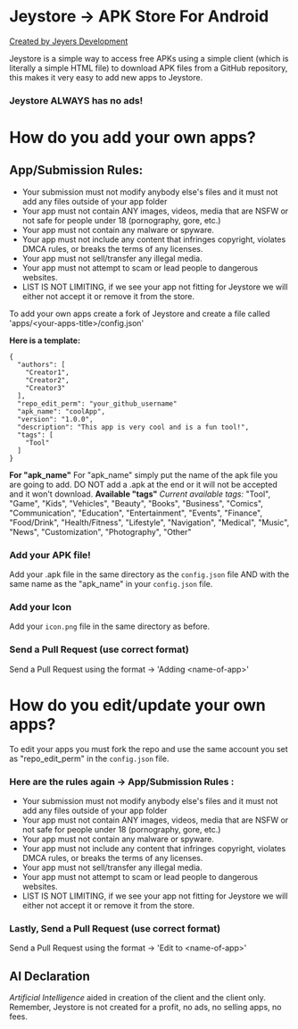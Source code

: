 # Jeystore -> APK Store For Android
[Created by Jeyers Development](https://jd.pnc3.net)

Jeystore is a simple way to access free APKs using a simple client (which is literally a simple HTML file) to download APK files from a GitHub repository, this makes it very easy to add new apps to Jeystore. 
### Jeystore ALWAYS has no ads!

# How do you add your own apps?
## App/Submission Rules:

- Your submission must not modify anybody else's files and it must not add any files outside of your app folder
 - Your app must not contain ANY images, videos, media that are NSFW or not safe for people under 18 (pornography, gore, etc.)
 - Your app must not contain any malware or spyware.
 - Your app must not include any content that infringes copyright, violates DMCA rules, or breaks the terms of any licenses.
 - Your app must not sell/transfer any illegal media.
 - Your app must not attempt to scam or lead people to dangerous websites.
 - LIST IS NOT LIMITING, if we see your app not fitting for Jeystore we will either not accept it or remove it from the store.

To add your own apps create a fork of Jeystore and create a file called 'apps/\<your-apps-title\>/config.json'

**Here is a template:**

    {
      "authors": [
        "Creator1",
        "Creator2",
        "Creator3"
      ],
      "repo_edit_perm": "your_github_username"
      "apk_name": "coolApp",
      "version": "1.0.0",
      "description": "This app is very cool and is a fun tool!",
      "tags": [
        "Tool"
      ]
    }

 **For "apk_name"**
For "apk_name" simply put the name of the apk file you are going to add.
DO NOT add a .apk at the end or it will not be accepted and it won't download.
**Available "tags"**
*Current available tags:*
"Tool", "Game", "Kids", "Vehicles", "Beauty", "Books", "Business", "Comics",
  "Communication", "Education", "Entertainment", "Events", "Finance", "Food/Drink", "Health/Fitness",
  "Lifestyle", "Navigation", "Medical", "Music", "News", "Customization", "Photography", "Other"
  
 ### Add your APK file!
 Add your .apk file in the same directory as the `config.json` file AND with the same name as the "apk_name" in your `config.json` file.
  ### Add your Icon
Add your `icon.png` file in the same directory as before.
  ### Send a Pull Request (use correct format)
Send a Pull Request using the format -> 'Adding \<name-of-app\>'



# How do you edit/update your own apps?
To edit your apps you must fork the repo and use the same account you set as "repo_edit_perm" in the `config.json` file.

### Here are the rules again -> App/Submission Rules :

- Your submission must not modify anybody else's files and it must not add any files outside of your app folder
 - Your app must not contain ANY images, videos, media that are NSFW or not safe for people under 18 (pornography, gore, etc.)
 - Your app must not contain any malware or spyware.
 - Your app must not include any content that infringes copyright, violates DMCA rules, or breaks the terms of any licenses.
 - Your app must not sell/transfer any illegal media.
 - Your app must not attempt to scam or lead people to dangerous websites.
 - LIST IS NOT LIMITING, if we see your app not fitting for Jeystore we will either not accept it or remove it from the store.

  ### Lastly, Send a Pull Request (use correct format)
Send a Pull Request using the format -> 'Edit to \<name-of-app\>'

## AI Declaration
*Artificial Intelligence* aided in creation of the client and the client only.
Remember, Jeystore is not created for a profit, no ads, no selling apps, no fees.
